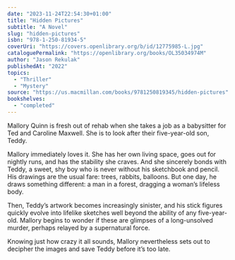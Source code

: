 ```yaml
---
date: "2023-11-24T22:54:30+01:00"
title: "Hidden Pictures"
subtitle: "A Novel"
slug: "hidden-pictures"
isbn: "978-1-250-81934-5"
coverUri: "https://covers.openlibrary.org/b/id/12775985-L.jpg"
cataloguePermalink: "https://openlibrary.org/books/OL35034974M"
author: "Jason Rekulak"
publishedAt: "2022"
topics:
  - "Thriller"
  - "Mystery"
source: "https://us.macmillan.com/books/9781250819345/hidden-pictures"
bookshelves:
  - "completed"
---
```


Mallory Quinn is fresh out of rehab when she takes a job as a babysitter for Ted 
and Caroline Maxwell. She is to look after their five-year-old son, Teddy.

Mallory immediately loves it. She has her own living space, goes out for nightly 
runs, and has the stability she craves. And she sincerely bonds with Teddy, a 
sweet, shy boy who is never without his sketchbook and pencil. His drawings are 
the usual fare: trees, rabbits, balloons. But one day, he draws something 
different: a man in a forest, dragging a woman’s lifeless body.

Then, Teddy’s artwork becomes increasingly sinister, and his stick figures 
quickly evolve into lifelike sketches well beyond the ability of any 
five-year-old. Mallory begins to wonder if these are glimpses of a 
long-unsolved murder, perhaps relayed by a supernatural force.

Knowing just how crazy it all sounds, Mallory nevertheless sets out to decipher 
the images and save Teddy before it’s too late.